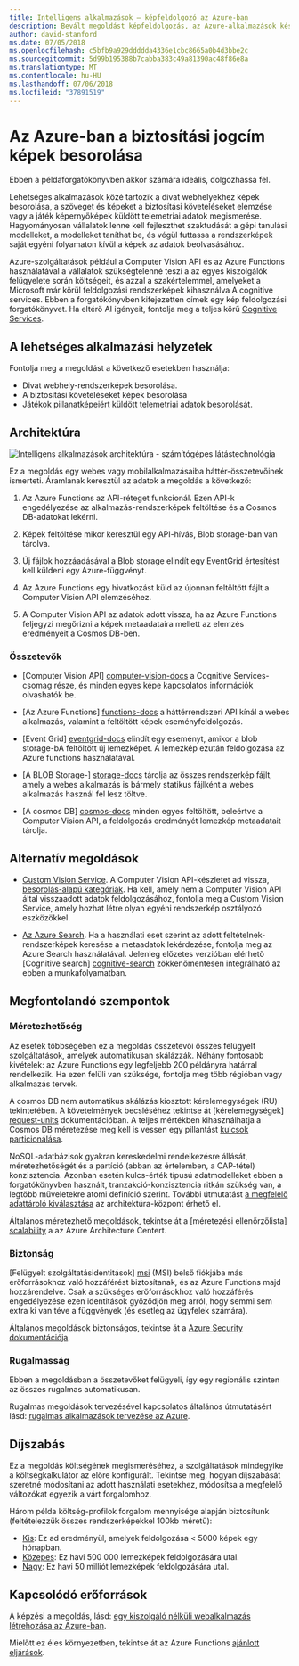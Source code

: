 ```yaml
---
title: Intelligens alkalmazások – képfeldolgozó az Azure-ban
description: Bevált megoldást képfeldolgozás, az Azure-alkalmazások készítéséhez.
author: david-stanford
ms.date: 07/05/2018
ms.openlocfilehash: c5bfb9a929ddddda4336e1cbc8665a0b4d3bbe2c
ms.sourcegitcommit: 5d99b195388b7cabba383c49a81390ac48f86e8a
ms.translationtype: MT
ms.contentlocale: hu-HU
ms.lasthandoff: 07/06/2018
ms.locfileid: "37891519"
---
```

# <a name="insurance-claim-image-classification-on-azure"></a>Az Azure-ban a biztosítási jogcím képek besorolása

Ebben a példaforgatókönyvben akkor számára ideális, dolgozhassa fel.

Lehetséges alkalmazások közé tartozik a divat webhelyekhez képek besorolása, a szöveget és képeket a biztosítási követeléseket elemzése vagy a játék képernyőképek küldött telemetriai adatok megismerése. Hagyományosan vállalatok lenne kell fejleszthet szaktudását a gépi tanulási modelleket, a modelleket taníthat be, és végül futtassa a rendszerképek saját egyéni folyamaton kívül a képek az adatok beolvasásához.

Azure-szolgáltatások például a Computer Vision API és az Azure Functions használatával a vállalatok szükségtelenné teszi a az egyes kiszolgálók felügyelete során költségeit, és azzal a szakértelemmel, amelyeket a Microsoft már körül feldolgozási rendszerképek kihasználva A cognitive services. Ebben a forgatókönyvben kifejezetten címek egy kép feldolgozási forgatókönyvet. Ha eltérő AI igényeit, fontolja meg a teljes körű [Cognitive Services][cognitive-docs].

## <a name="potential-use-cases"></a>A lehetséges alkalmazási helyzetek

Fontolja meg a megoldást a következő esetekben használja:

* Divat webhely-rendszerképek besorolása.
* A biztosítási követeléseket képek besorolása
* Játékok pillanatképeiért küldött telemetriai adatok besorolását.

## <a name="architecture"></a>Architektúra

![Intelligens alkalmazások architektúra - számítógépes látástechnológia][architecture-computer-vision]

Ez a megoldás egy webes vagy mobilalkalmazásaiba háttér-összetevőinek ismerteti. Áramlanak keresztül az adatok a megoldás a következő:

1. Az Azure Functions az API-réteget funkcionál. Ezen API-k engedélyezése az alkalmazás-rendszerképek feltöltése és a Cosmos DB-adatokat lekérni.

2. Képek feltöltése mikor keresztül egy API-hívás, Blob storage-ban van tárolva.

3. Új fájlok hozzáadásával a Blob storage elindít egy EventGrid értesítést kell küldeni egy Azure-függvényt.

4. Az Azure Functions egy hivatkozást küld az újonnan feltöltött fájlt a Computer Vision API elemzéséhez.

5. A Computer Vision API az adatok adott vissza, ha az Azure Functions feljegyzi megőrizni a képek metaadataira mellett az elemzés eredményeit a Cosmos DB-ben.

### <a name="components"></a>Összetevők

* [Computer Vision API] [ computer-vision-docs] a Cognitive Services-csomag része, és minden egyes képe kapcsolatos információk olvashatók be.

* [Az Azure Functions] [ functions-docs] a háttérrendszeri API kínál a webes alkalmazás, valamint a feltöltött képek eseményfeldolgozás.

* [Event Grid] [ eventgrid-docs] elindít egy eseményt, amikor a blob storage-bA feltöltött új lemezképet. A lemezkép ezután feldolgozása az Azure functions használatával.

* [A BLOB Storage-] [ storage-docs] tárolja az összes rendszerkép fájlt, amely a webes alkalmazás is bármely statikus fájlként a webes alkalmazás használ fel lesz töltve.

* [A cosmos DB] [ cosmos-docs] minden egyes feltöltött, beleértve a Computer Vision API, a feldolgozás eredményét lemezkép metaadatait tárolja.

## <a name="alternatives"></a>Alternatív megoldások

* [Custom Vision Service][custom-vision-docs]. A Computer Vision API-készletet ad vissza, [besorolás-alapú kategóriák][cv-categories]. Ha kell, amely nem a Computer Vision API által visszaadott adatok feldolgozásához, fontolja meg a Custom Vision Service, amely hozhat létre olyan egyéni rendszerkép osztályozó eszközökkel.

* [Az Azure Search][azure-search-docs]. Ha a használati eset szerint az adott feltételnek-rendszerképek keresése a metaadatok lekérdezése, fontolja meg az Azure Search használatával. Jelenleg előzetes verzióban elérhető [Cognitive search] [ cognitive-search] zökkenőmentesen integrálható az ebben a munkafolyamatban.

## <a name="considerations"></a>Megfontolandó szempontok

### <a name="scalability"></a>Méretezhetőség

Az esetek többségében ez a megoldás összetevői összes felügyelt szolgáltatások, amelyek automatikusan skálázzák. Néhány fontosabb kivételek: az Azure Functions egy legfeljebb 200 példányra határral rendelkezik. Ha ezen felüli van szüksége, fontolja meg több régióban vagy alkalmazás tervek.

A cosmos DB nem automatikus skálázás kiosztott kérelemegységek (RU) tekintetében.  A követelmények becsléséhez tekintse át [kérelemegységek] [ request-units] dokumentációban. A teljes mértékben kihasználhatja a Cosmos DB méretezése meg kell is vessen egy pillantást [kulcsok particionálása][partition-key].

NoSQL-adatbázisok gyakran kereskedelmi rendelkezésre állását, méretezhetőségét és a partíció (abban az értelemben, a CAP-tétel) konzisztencia.  Azonban esetén kulcs-érték típusú adatmodelleket ebben a forgatókönyvben használt, tranzakció-konzisztencia ritkán szükség van, a legtöbb műveletekre atomi definíció szerint. További útmutatást [a megfelelő adattároló kiválasztása](../../guide/technology-choices/data-store-overview.md) az architektúra-központ érhető el.

Általános méretezhető megoldások, tekintse át a [méretezési ellenőrzőlista] [ scalability] a az Azure Architecture Centert.

### <a name="security"></a>Biztonság

[Felügyelt szolgáltatásidentitások] [ msi] (MSI) belső fiókjába más erőforrásokhoz való hozzáférést biztosítanak, és az Azure Functions majd hozzárendelve. Csak a szükséges erőforrásokhoz való hozzáférés engedélyezése ezen identitások győződjön meg arról, hogy semmi sem extra ki van téve a függvények (és esetleg az ügyfelek számára).  

Általános megoldások biztonságos, tekintse át a [Azure Security dokumentációja][security].

### <a name="resiliency"></a>Rugalmasság

Ebben a megoldásban a összetevőket felügyeli, így egy regionális szinten az összes rugalmas automatikusan. 

Rugalmas megoldások tervezésével kapcsolatos általános útmutatásért lásd: [rugalmas alkalmazások tervezése az Azure][resiliency].

## <a name="pricing"></a>Díjszabás

Ez a megoldás költségének megismeréséhez, a szolgáltatások mindegyike a költségkalkulátor az előre konfigurált. Tekintse meg, hogyan díjszabását szeretné módosítani az adott használati esetekhez, módosítsa a megfelelő változókat egyezik a várt forgalomhoz.

Három példa költség-profilok forgalom mennyisége alapján biztosítunk (feltételezzük összes rendszerképekkel 100kb méretű):

* [Kis][pricing]: Ez ad eredményül, amelyek feldolgozása &lt; 5000 képek egy hónapban.
* [Közepes][medium-pricing]: Ez havi 500 000 lemezképek feldolgozására utal.
* [Nagy][large-pricing]: Ez havi 50 milliót lemezképek feldolgozására utal.

## <a name="related-resources"></a>Kapcsolódó erőforrások

A képzési a megoldás, lásd: [egy kiszolgáló nélküli webalkalmazás létrehozása az Azure-ban][serverless].  

Mielőtt ez éles környezetben, tekintse át az Azure Functions [ajánlott eljárások][functions-best-practices].

<!-- links -->
[pricing]: https://azure.com/e/f9b59d238b43423683db73f4a31dc380
[medium-pricing]: https://azure.com/e/7c7fc474db344b87aae93bc29ae27108
[large-pricing]: https://azure.com/e/cbadbca30f8640d6a061f8457a74ba7d
[functions-docs]: /azure/azure-functions/
[computer-vision-docs]: /azure/cognitive-services/computer-vision/home
[storage-docs]: /azure/storage/
[azure-search-docs]: /azure/search/
[cognitive-search]: /azure/search/cognitive-search-concept-intro
[architecture-computer-vision]: ./media/architecture-computer-vision.png
[serverless]: /azure/functions/tutorial-static-website-serverless-api-with-database
[cosmos-docs]: /azure/cosmos-db/
[eventgrid-docs]: /azure/event-grid/
[cognitive-docs]: /azure/#pivot=products&panel=ai
[custom-vision-docs]: /azure/cognitive-services/Custom-Vision-Service/home
[cv-categories]: /azure/cognitive-services/computer-vision/home#the-86-category-concept
[resiliency]: /azure/architecture/resiliency/
[security]: /azure/security/
[scalability]: /azure/architecture/checklist/scalability
[functions-best-practices]: /azure/azure-functions/functions-best-practices
[msi]: /azure/app-service/app-service-managed-service-identity
[request-units]: /azure/cosmos-db/request-units
[partition-key]: /azure/cosmos-db/partition-data
